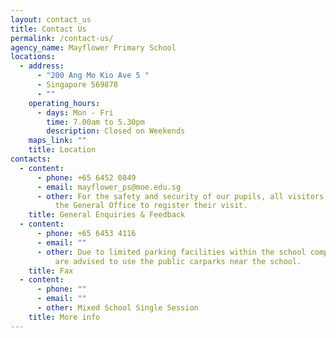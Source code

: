 ```yaml
---
layout: contact_us
title: Contact Us
permalink: /contact-us/
agency_name: Mayflower Primary School
locations:
  - address:
      - "200 Ang Mo Kio Ave 5 "
      - Singapore 569878
      - ""
    operating_hours:
      - days: Mon - Fri
        time: 7.00am to 5.30pm
        description: Closed on Weekends
    maps_link: ""
    title: Location
contacts:
  - content:
      - phone: +65 6452 0849
      - email: mayflower_ps@moe.edu.sg
      - other: For the safety and security of our pupils, all visitors are to report to
          the General Office to register their visit.
    title: General Enquiries & Feedback
  - content:
      - phone: +65 6453 4116
      - email: ""
      - other: Due to limited parking facilities within the school compound, visitors
          are advised to use the public carparks near the school.
    title: Fax
  - content:
      - phone: ""
      - email: ""
      - other: Mixed School Single Session
    title: More info
---
```

